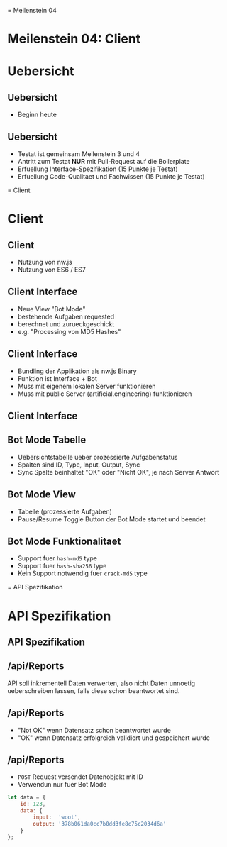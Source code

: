 
= Meilenstein 04

# Meilenstein 04: Client

# Uebersicht

## Uebersicht

- Beginn heute

## Uebersicht

- Testat ist gemeinsam Meilenstein 3 und 4
- Antritt zum Testat **NUR** mit Pull-Request auf die Boilerplate
- Erfuellung Interface-Spezifikation (15 Punkte je Testat)
- Erfuellung Code-Qualitaet und Fachwissen (15 Punkte je Testat)


= Client

# Client

## Client

- Nutzung von nw.js
- Nutzung von ES6 / ES7


## Client Interface

- Neue View "Bot Mode"
- bestehende Aufgaben requested
- berechnet und zurueckgeschickt
- e.g. "Processing von MD5 Hashes"


## Client Interface

- Bundling der Applikation als nw.js Binary
- Funktion ist Interface + Bot
- Muss mit eigenem lokalen Server funktionieren
- Muss mit public Server (artificial.engineering) funktionieren


## Client Interface


## Bot Mode Tabelle

- Uebersichtstabelle ueber prozessierte Aufgabenstatus
- Spalten sind ID, Type, Input, Output, Sync
- Sync Spalte beinhaltet "OK" oder "Nicht OK", je nach Server Antwort


## Bot Mode View

- Tabelle (prozessierte Aufgaben)
- Pause/Resume Toggle Button der Bot Mode startet und beendet


## Bot Mode Funktionalitaet

- Support fuer `hash-md5` type
- Support fuer `hash-sha256` type
- Kein Support notwendig fuer `crack-md5` type


= API Spezifikation

# API Spezifikation

## API Spezifikation

## /api/Reports

API soll inkrementell Daten verwerten, also
nicht Daten unnoetig ueberschreiben lassen,
falls diese schon beantwortet sind.

## /api/Reports

- "Not OK" wenn Datensatz schon beantwortet wurde
- "OK" wenn Datensatz erfolgreich validiert und gespeichert wurde

## /api/Reports

- `POST` Request versendet Datenobjekt mit ID
- Verwendun nur fuer Bot Mode

```javascript
let data = {
	id: 123,
	data: {
		input:  'woot',
		output: '378b061da0cc7b0dd3fe8c75c2034d6a'
	}
};
```

